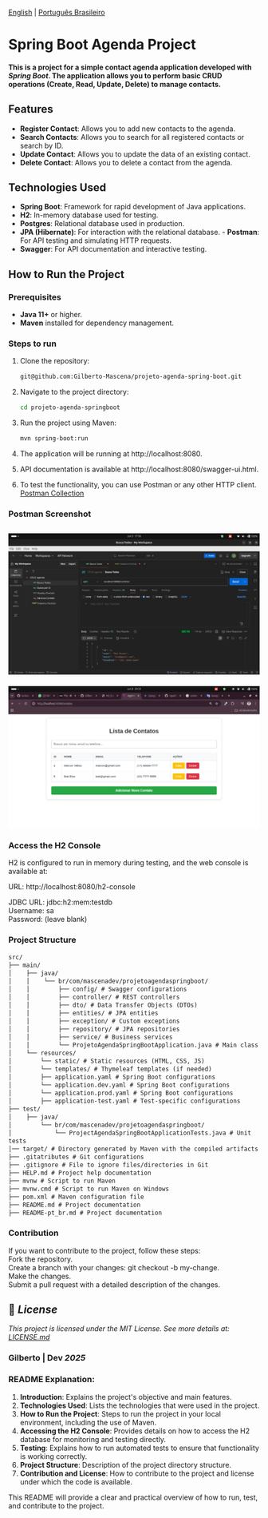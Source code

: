 [English](https://github.com/Gilberto-Mascena/projeto-agenda-spring-boot/blob/main/README.md) |
[Português Brasileiro](https://github.com/Gilberto-Mascena/projeto-agenda-spring-boot/blob/main/README-pt_br.md)

# Spring Boot Agenda Project

#### This is a project for a simple contact agenda application developed with _Spring Boot_. The application allows you to perform basic CRUD operations (Create, Read, Update, Delete) to manage contacts.

## Features

- **Register Contact**: Allows you to add new contacts to the agenda.
- **Search Contacts**: Allows you to search for all registered contacts or search by ID.
- **Update Contact**: Allows you to update the data of an existing contact.
- **Delete Contact**: Allows you to delete a contact from the agenda.

## Technologies Used

- **Spring Boot**: Framework for rapid development of Java applications.
- **H2**: In-memory database used for testing.
- **Postgres**: Relational database used in production.
- **JPA (Hibernate)**: For interaction with the relational database. - **Postman**: For API testing and simulating HTTP
  requests.
- **Swagger**: For API documentation and interactive testing.

## How to Run the Project

### Prerequisites

- **Java 11+** or higher.
- **Maven** installed for dependency management.

### Steps to run

1. Clone the repository:

    ```bash
    git@github.com:Gilberto-Mascena/projeto-agenda-spring-boot.git

2. Navigate to the project directory:

    ```bash
    cd projeto-agenda-springboot

3. Run the project using Maven:

    ```bash
    mvn spring-boot:run

4. The application will be running at http://localhost:8080.

5. API documentation is available at http://localhost:8080/swagger-ui.html.
6. To test the functionality, you can use Postman or any other HTTP
   client. [Postman Collection](/docs/imgs/CRUD%20agenda.postman_collection.json)

### Postman Screenshot

![postman](/docs/imgs/screenshot-postman.png)
----
![front-end](/docs/imgs/front-angular.png)   

### Access the H2 Console

H2 is configured to run in memory during testing, and the web console is available at:

URL: http://localhost:8080/h2-console

JDBC URL: jdbc:h2:mem:testdb\
Username: sa\
Password: (leave blank)

### Project Structure

``` text
src/
├── main/
│    ├── java/
│    │    └── br/com/mascenadev/projetoagendaspringboot/
│    │        ├── config/ # Swagger configurations
│    │        ├── controller/ # REST controllers
│    │        ├── dto/ # Data Transfer Objects (DTOs)
│    │        ├── entities/ # JPA entities
│    │        ├── exception/ # Custom exceptions
│    │        ├── repository/ # JPA repositories
│    │        ├── service/ # Business services
│    │        └── ProjetoAgendaSpringBootApplication.java # Main class
│    └── resources/
│        └── static/ # Static resources (HTML, CSS, JS)
│        └── templates/ # Thymeleaf templates (if needed)
│        ├── application.yaml # Spring Boot configurations
│        └── application.dev.yaml # Spring Boot configurations
│        └── application.prod.yaml # Spring Boot configurations
│        ├── application-test.yaml # Test-specific configurations
├── test/
│    ├── java/
│        └── br/com/mascenadev/projetoagendaspringboot/
│            └── ProjectAgendaSpringBootApplicationTests.java # Unit tests
│── target/ # Directory generated by Maven with the compiled artifacts
├── .gitatributes # Git configurations
├── .gitignore # File to ignore files/directories in Git
├── HELP.md # Project help documentation
├── mvnw # Script to run Maven
├── mvnw.cmd # Script to run Maven on Windows
├── pom.xml # Maven configuration file
├── README.md # Project documentation
├── README-pt_br.md # Project documentation
```

### Contribution

If you want to contribute to the project, follow these steps:\
Fork the repository.\
Create a branch with your changes: git checkout -b my-change.\
Make the changes.\
Submit a pull request with a detailed description of the changes.

## 📜 *License*

*This project is licensed under the MIT License. See more details at:* [_LICENSE.md_](/LICENSE.md)

### Gilberto | Dev _2025_

### README Explanation:

1. **Introduction**: Explains the project's objective and main features.
2. **Technologies Used**: Lists the technologies that were used in the project.
3. **How to Run the Project**: Steps to run the project in your local environment, including the use of Maven.
4. **Accessing the H2 Console**: Provides details on how to access the H2 database for monitoring and testing
   directly.
5. **Testing**: Explains how to run automated tests to ensure that functionality is working
   correctly.
6. **Project Structure**: Description of the project directory structure.
7. **Contribution and License**: How to contribute to the project and license under which the code is available.

This README will provide a clear and practical overview of how to run, test, and contribute to the project.
